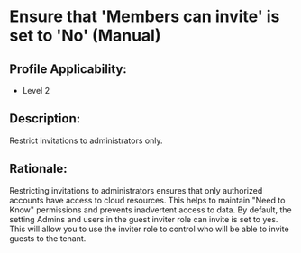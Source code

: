 # Ensure that 'Members can invite' is set to 'No' (Manual)

## Profile Applicability:

- Level 2

## Description:

Restrict invitations to administrators only.

## Rationale:

Restricting invitations to administrators ensures that only authorized accounts have access to cloud resources. This helps to maintain "Need to Know" permissions and prevents inadvertent access to data.
By default, the setting Admins and users in the guest inviter role can invite is set to yes. This will allow you to use the inviter role to control who will be able to invite guests to the tenant.